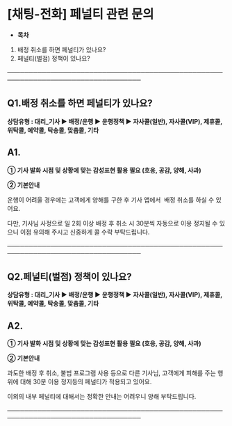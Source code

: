 # [채팅-전화] 페널티 관련 문의

* **목차**

1. 배정 취소를 하면 페널티가 있나요?
2. 페널티(벌점) 정책이 있나요?

─────────────────────────────────────────────────────────────────────────────────

**Q1.배정 취소를 하면 페널티가 있나요?**
--------------------------

**상담유형 : **대리\_기사 ▶ 배정/운행 ▶ 운행정책 ▶ 자사콜(일반), 자사콜(VIP), 제휴콜, 위탁콜, 예약콜, 탁송콜, 맞춤콜, 기타****

**A1.**
-------

****① 기사 발화 시점 및 상황에 맞는 감성표현 활용 필요 (호응, 공감, 양해, 사과)****

**② 기본안내**

운행이 어려울 경우에는 고객에게 양해를 구한 후 기사 앱에서  배정 취소를 하실 수 있어요.

다만, 기사님 사정으로 일 2회 이상 배정 후 취소 시 30분씩 자동으로 이용 정지될 수 있으니 이점 유의해 주시고 신중하게 콜 수락 부탁드립니다.

─────────────────────────────────────────────────────────────────────────────────

**Q2.페널티(벌점) 정책이 있나요?**
-----------------------

**상담유형 : **대리\_기사 ▶ 배정/운행 ▶ 운행정책 ▶ 자사콜(일반), 자사콜(VIP), 제휴콜, 위탁콜, 예약콜, 탁송콜, 맞춤콜, 기타****

**A2.**
-------

****① 기사 발화 시점 및 상황에 맞는 감성표현 활용 필요 (호응, 공감, 양해, 사과)****

**② 기본안내**

과도한 배정 후 취소, 불법 프로그램 사용 등으로 다른 기사님, 고객에게 피해를 주는 행위에 대해 30분 이용 정지등의 페널티가 적용되고 있어요.

이외의 내부 페널티에 대해서는 정확한 안내는 어려우니 양해 부탁드립니다.

─────────────────────────────────────────────────────────────────────────────────